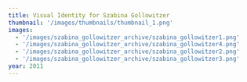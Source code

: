 ```yaml
---
title: Visual Identity for Szabina Gollowitzer
thumbnail: '/images/thumbnails/thumbnail_1.png'
images:
  - '/images/szabina_gollowitzer_archive/szabina_gollowitzer1.png'
  - '/images/szabina_gollowitzer_archive/szabina_gollowitzer4.png'
  - '/images/szabina_gollowitzer_archive/szabina_gollowitzer2.png'
  - '/images/szabina_gollowitzer_archive/szabina_gollowitzer3.png'
year: 2011
---
```


